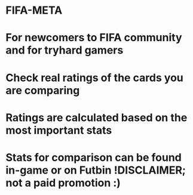 # FIFA-META
# For newcomers to FIFA community and for tryhard gamers
# Check real ratings of the cards you are comparing
# Ratings are calculated based on the most important stats
# Stats for comparison can be found in-game or on Futbin !DISCLAIMER; not a paid promotion :)
